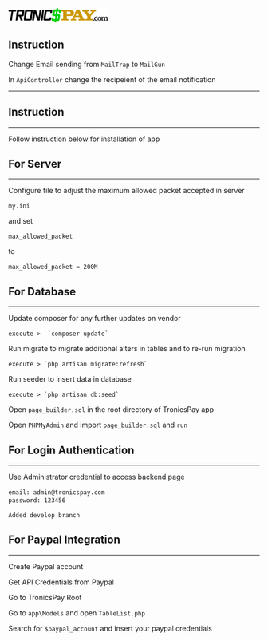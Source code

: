![plot](./public/assets/images/logo.png)

## Instruction

Change Email sending from `MailTrap` to `MailGun`

In `ApiController` change the recipeient of the email notification





---------------------------------------------------------------------------------------------
## Instruction

---

Follow instruction below for installation of app

## For Server

---

Configure file to adjust the maximum allowed packet accepted in server

```SERVER
my.ini
```

and set

```SERVER
max_allowed_packet
```

to

```SERVER
max_allowed_packet = 200M
```

## For Database

---

Update composer for any further updates on vendor

```DATABASE
execute >  `composer update`
```

Run migrate to migrate additional alters in tables and to re-run migration

```DATABASE
execute > `php artisan migrate:refresh`
```

Run seeder to insert data in database

```DATABASE
execute > `php artisan db:seed`
```

Open `page_builder.sql` in the root directory of TronicsPay app

Open `PHPMyAdmin` and import `page_builder.sql` and `run`

## For Login Authentication

---

Use Administrator credential to access backend page

```CREDENTIALS
email: admin@tronicspay.com
password: 123456
```
```
Added develop branch
```

## For Paypal Integration

---
Create Paypal account

Get API Credentials from Paypal

Go to TronicsPay Root

Go to `app\Models` and open `TableList.php`

Search for `$paypal_account` and insert your paypal credentials